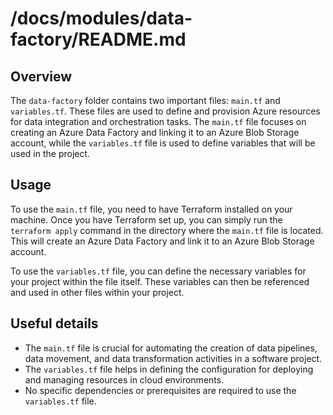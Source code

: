 # /docs/modules/data-factory/README.md

## Overview
The `data-factory` folder contains two important files: `main.tf` and `variables.tf`. These files are used to define and provision Azure resources for data integration and orchestration tasks. The `main.tf` file focuses on creating an Azure Data Factory and linking it to an Azure Blob Storage account, while the `variables.tf` file is used to define variables that will be used in the project.

## Usage
To use the `main.tf` file, you need to have Terraform installed on your machine. Once you have Terraform set up, you can simply run the `terraform apply` command in the directory where the `main.tf` file is located. This will create an Azure Data Factory and link it to an Azure Blob Storage account.

To use the `variables.tf` file, you can define the necessary variables for your project within the file itself. These variables can then be referenced and used in other files within your project.

## Useful details
- The `main.tf` file is crucial for automating the creation of data pipelines, data movement, and data transformation activities in a software project.
- The `variables.tf` file helps in defining the configuration for deploying and managing resources in cloud environments.
- No specific dependencies or prerequisites are required to use the `variables.tf` file.